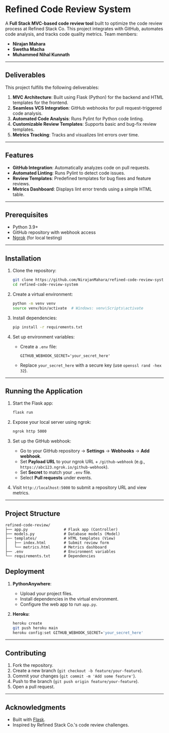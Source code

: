 # Refined Code Review System

A **Full Stack MVC-based code review tool** built to optimize the code review process at Refined Stack Co. This project integrates with GitHub, automates code analysis, and tracks code quality metrics.
Team members:

- **Nirajan Mahara**
- **Swetha Macha**
- **Muhammed Nihal Kunnath**

---

## Deliverables

This project fulfills the following deliverables:

1. **MVC Architecture**: Built using Flask (Python) for the backend and HTML templates for the frontend.
2. **Seamless VCS Integration**: GitHub webhooks for pull request-triggered code analysis.
3. **Automated Code Analysis**: Runs Pylint for Python code linting.
4. **Customizable Review Templates**: Supports basic and bug-fix review templates.
5. **Metrics Tracking**: Tracks and visualizes lint errors over time.

---

## Features

- **GitHub Integration**: Automatically analyzes code on pull requests.
- **Automated Linting**: Runs Pylint to detect code issues.
- **Review Templates**: Predefined templates for bug fixes and feature reviews.
- **Metrics Dashboard**: Displays lint error trends using a simple HTML table.

---

## Prerequisites

- Python 3.9+
- GitHub repository with webhook access
- [Ngrok](https://ngrok.com/) (for local testing)

---

## Installation

1. Clone the repository:

   ```bash
   git clone https://github.com/NirajanMahara/refined-code-review-system.git
   cd refined-code-review-system
   ```

2. Create a virtual environment:

   ```bash
   python -m venv venv
   source venv/bin/activate  # Windows: venv\Scripts\activate
   ```

3. Install dependencies:

   ```bash
   pip install -r requirements.txt
   ```

4. Set up environment variables:
   - Create a `.env` file:
     ```env
     GITHUB_WEBHOOK_SECRET='your_secret_here'
     ```
   - Replace `your_secret_here` with a secure key (use `openssl rand -hex 32`).

---

## Running the Application

1. Start the Flask app:

   ```bash
   flask run
   ```

2. Expose your local server using ngrok:

   ```bash
   ngrok http 5000
   ```

3. Set up the GitHub webhook:

   - Go to your GitHub repository → **Settings** → **Webhooks** → **Add webhook**.
   - Set **Payload URL** to your ngrok URL + `/github-webhook` (e.g., `https://abc123.ngrok.io/github-webhook`).
   - Set **Secret** to match your `.env` file.
   - Select **Pull requests** under events.

4. Visit `http://localhost:5000` to submit a repository URL and view metrics.

---

## Project Structure

```
refined-code-review/
├── app.py                # Flask app (Controller)
├── models.py             # Database models (Model)
├── templates/            # HTML templates (View)
│   ├── index.html        # Submit review form
│   └── metrics.html      # Metrics dashboard
├── .env                  # Environment variables
└── requirements.txt      # Dependencies
```

## Deployment

1. **PythonAnywhere**:

   - Upload your project files.
   - Install dependencies in the virtual environment.
   - Configure the web app to run `app.py`.

2. **Heroku**:
   ```bash
   heroku create
   git push heroku main
   heroku config:set GITHUB_WEBHOOK_SECRET='your_secret_here'
   ```

---

## Contributing

1. Fork the repository.
2. Create a new branch (`git checkout -b feature/your-feature`).
3. Commit your changes (`git commit -m 'Add some feature'`).
4. Push to the branch (`git push origin feature/your-feature`).
5. Open a pull request.

---

## Acknowledgments

- Built with [Flask](https://flask.palletsprojects.com/).
- Inspired by Refined Stack Co.'s code review challenges.
